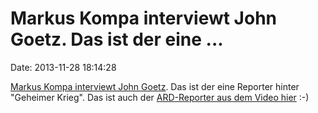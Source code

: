 Markus Kompa interviewt John Goetz. Das ist der eine \...
=========================================================

Date: 2013-11-28 18:14:28

[Markus Kompa interviewt John
Goetz](http://www.heise.de/tp/artikel/40/40403/1.html). Das ist der eine
Reporter hinter \"Geheimer Krieg\". Das ist auch der [ARD-Reporter aus
dem Video hier](http://blog.fefe.de/?ts=ac6848bf) :-)
